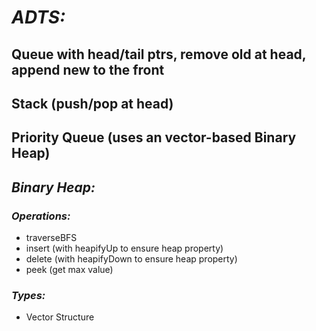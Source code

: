# *ADTS:*
## Queue with head/tail ptrs, remove old at head, append new to the front
## Stack (push/pop at head)
## Priority Queue (uses an vector-based Binary Heap)

## *Binary Heap:*
### *Operations:*
- traverseBFS
- insert (with heapifyUp to ensure heap property)
- delete (with heapifyDown to ensure heap property)
- peek (get max value)

### *Types:*
- Vector Structure
